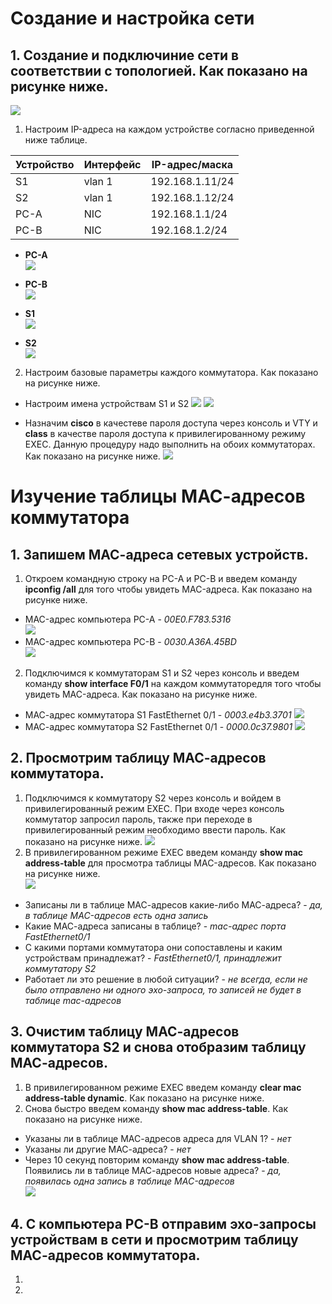# Создание и настройка сети

## 1. Создание и подключиние сети в соответствии с топологией. Как показано на рисунке ниже.
![](https://github.com/devops-user/otus/blob/main/homeworks/homework_04/images/base_net.png)

1. Настроим IP-адреса на каждом устройстве согласно приведенной ниже таблице.  

| Устройство | Интерфейс | IP-адрес/маска |
--- | --- | ---
| S1 | vlan 1 | 192.168.1.11/24 |
| S2 | vlan 1 | 192.168.1.12/24 |
| PC-A | NIC | 192.168.1.1/24 |
| PC-B | NIC | 192.168.1.2/24 |

  * **PC-A**  
![](https://github.com/devops-user/otus/blob/main/homeworks/homework_04/images/PC_A.png)

  * **PC-B**  
![](https://github.com/devops-user/otus/blob/main/homeworks/homework_04/images/PC_B.png)

  * **S1**  
![](https://github.com/devops-user/otus/blob/main/homeworks/homework_04/images/S1.png)

  * **S2**  
![](https://github.com/devops-user/otus/blob/main/homeworks/homework_04/images/S2.png)

2. Настроим базовые параметры каждого коммутатора. Как показано на рисунке ниже.
  * Настроим имена устройствам S1 и S2
![](https://github.com/devops-user/otus/blob/main/homeworks/homework_04/images/S1_name.png)
![](https://github.com/devops-user/otus/blob/main/homeworks/homework_04/images/S2_name.png)

  * Назначим **cisco** в качестеве пароля доступа через консоль и VTY и **class** в качестве пароля доступа к привилегированному режиму EXEC. Данную процедуру надо выполнить на обоих коммутаторах. Как показано на рисунке ниже.
 ![](https://github.com/devops-user/otus/blob/main/homeworks/homework_04/images/S_base_cfg.png)
 
# Изучение таблицы МАС-адресов коммутатора
 
## 1. Запишем МАС-адреса сетевых устройств.
1. Откроем командную строку на PC-A и PC-B и введем команду **ipconfig /all** для того чтобы увидеть MAC-адреса. Как показано на рисунке ниже.
  * MAC-адрес компьютера PC-A - *00E0.F783.5316*  
![](https://github.com/devops-user/otus/blob/main/homeworks/homework_04/images/PC_A_mac.png)
  * MAC-адрес компьютера PC-B - *0030.A36A.45BD*  
![](https://github.com/devops-user/otus/blob/main/homeworks/homework_04/images/PC_B_mac.png)

2. Подключимся к коммутаторам S1 и S2 через консоль и введем команду **show interface F0/1** на каждом коммутаторедля того чтобы увидеть MAC-адреса. Как показано на рисунке ниже.
  * МАС-адрес коммутатора S1 FastEthernet 0/1 - *0003.e4b3.3701*
![](https://github.com/devops-user/otus/blob/main/homeworks/homework_04/images/S1_mac.png)
  * МАС-адрес коммутатора S2 FastEthernet 0/1 - *0000.0c37.9801*
![](https://github.com/devops-user/otus/blob/main/homeworks/homework_04/images/S2_mac.png)

## 2. Просмотрим таблицу МАС-адресов коммутатора.
1. Подключимся к коммутатору S2 через консоль и войдем в привилегированный режим EXEC. При входе через консоль коммутатор запросил пароль, также при переходе в привилегированный режим необходимо ввести пароль. Как показано на рисунке ниже.
![](https://github.com/devops-user/otus/blob/main/homeworks/homework_04/images/S2_psw.png)
2. В привилегированном режиме EXEC введем команду **show mac address-table** для просмотра таблицы MAC-адресов. Как показано на рисунке ниже.  
![](https://github.com/devops-user/otus/blob/main/homeworks/homework_04/images/S2_mac_table.png)
  * Записаны ли в таблице МАС-адресов какие-либо МАС-адреса? - *да, в таблице MAC-адресов есть одна запись*
  * Какие МАС-адреса записаны в таблице? - *mac-адрес порта FastEthernet0/1*
  * С какими портами коммутатора они сопоставлены и каким устройствам принадлежат? - *FastEthernet0/1, принадлежит коммутатору S2*
  * Работает ли это решение в любой ситуации? - *не всегда, если не было отправлено ни одного эхо-запроса, то записей не будет в таблице mac-адресов*

## 3. Очистим таблицу МАС-адресов коммутатора S2 и снова отобразим таблицу МАС-адресов.
1. В привилегированном режиме EXEC введем команду **clear mac address-table dynamic**. Как показано на рисунке ниже.
2. Снова быстро введем команду **show mac address-table**. Как показано на рисунке ниже.

  * Указаны ли в таблице МАС-адресов адреса для VLAN 1? - *нет*
  * Указаны ли другие МАС-адреса? - *нет*
  * Через 10 секунд повторим команду **show mac address-table**. Появились ли в таблице МАС-адресов новые адреса? - *да, появилась одна запись в таблице MAC-адресов*  
![](https://github.com/devops-user/otus/blob/main/homeworks/homework_04/images/S2_clear_mac.png)

## 4. С компьютера PC-B отправим эхо-запросы устройствам в сети и просмотрим таблицу МАС-адресов коммутатора.
1.
2.
